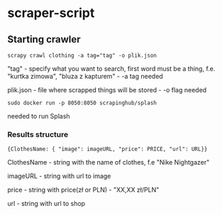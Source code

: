 # scraper-script

## Starting crawler
```scrapy crawl clothing -a tag="tag" -o plik.json ```

"tag" - specify what you want to search, first word must be a thing, f.e. "kurtka zimowa", "bluza z kapturem" - -a tag needed

plik.json - file where scrapped things will be stored - -o flag needed

```sudo docker run -p 8050:8050 scrapinghub/splash```

needed to run Splash

### Results structure

```{ClothesName: { "image": imageURL, "price": PRICE, "url": URL}} ```

ClothesName - string with the name of clothes, f.e "Nike Nightgazer"

imageURL - string with url to image

price - string with price(zł or PLN) - "XX,XX zł/PLN"

url - string with url to shop
